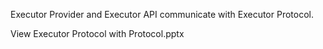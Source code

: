 Executor Provider and Executor API communicate with Executor Protocol.

View Executor Protocol with Protocol.pptx
